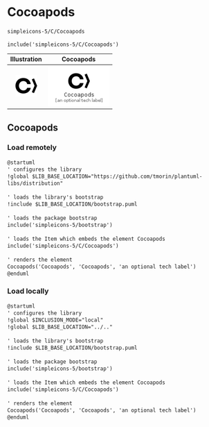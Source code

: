 # Cocoapods


```text
simpleicons-5/C/Cocoapods
```

```text
include('simpleicons-5/C/Cocoapods')
```



| Illustration | Cocoapods |
| :---: | :---: |
| ![illustration for Illustration](../../simpleicons-5/C/Cocoapods.png) | ![illustration for Cocoapods](../../simpleicons-5/C/Cocoapods.Local.png) |




## Cocoapods

### Load remotely
```plantuml
@startuml
' configures the library
!global $LIB_BASE_LOCATION="https://github.com/tmorin/plantuml-libs/distribution"

' loads the library's bootstrap
!include $LIB_BASE_LOCATION/bootstrap.puml

' loads the package bootstrap
include('simpleicons-5/bootstrap')

' loads the Item which embeds the element Cocoapods
include('simpleicons-5/C/Cocoapods')

' renders the element
Cocoapods('Cocoapods', 'Cocoapods', 'an optional tech label')
@enduml
```

### Load locally
```plantuml
@startuml
' configures the library
!global $INCLUSION_MODE="local"
!global $LIB_BASE_LOCATION="../.."

' loads the library's bootstrap
!include $LIB_BASE_LOCATION/bootstrap.puml

' loads the package bootstrap
include('simpleicons-5/bootstrap')

' loads the Item which embeds the element Cocoapods
include('simpleicons-5/C/Cocoapods')

' renders the element
Cocoapods('Cocoapods', 'Cocoapods', 'an optional tech label')
@enduml
```

